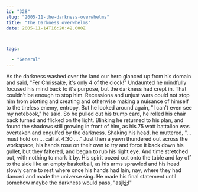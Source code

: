 ```yaml
---
id: "328"
slug: "2005-11-the-darkness-overwhelms"
title: "The Darkness overwhelms"
date: 2005-11-14T16:20:42.000Z



tags:

  - "General"
---
```

<div class="sqs-html-content">
  <p>As the darkness washed over the land our hero glanced up from his domain and said, "Fer Chrissake, it's only 4 of the clock!"  Undaunted he mindfully focused his mind back to it's purpose, but the darkness had crept in.  That couldn't be enough to stop him.  Recessions and unjust wars could not stop him from plotting and creating and otherwise making a nuisance of himself to the tireless enemy, entropy.  But he looked around again, "I can't even see my notebook," he said.  So he pulled out his trump card, he rolled his chair back turned and flicked on the light.
Blinking he returned to his plan, and found the shadows still growing in front of him, as his 75 watt battalion was overtaken and engulfed by the darkness.  Shaking his head, he muttered, "... must hold on ... call at 4:30 ...."  Just then a yawn thundered out across the workspace, his hands rose on their own to try and force it back down his gullet, but they faltered, and began to rub his right eye.  And time stretched out, with nothing to mark it by.  His spirit oozed out onto the table and lay off to the side like an empty basketball, as his arms sprawled and his head slowly came to rest where once his hands had lain, nay, where they had danced and made the universe sing.  He made his final statement until somehow maybe the darkness would pass, "asjl;j;l"</p>
</div>
